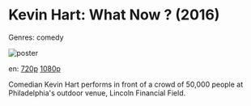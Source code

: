 # Kevin Hart: What Now ? (2016)

Genres: comedy

![poster](http://image.tmdb.org/t/p/w500/v5QIdxFbo6izF00R7rqUD7yfeYa.jpg)

en:
  [720p](magnet:?xt=urn:btih:F0D8A6DC72A952E2861D86CD6ED79AF84D736701&tr=udp://glotorrents.pw:6969/announce&tr=udp://tracker.opentrackr.org:1337/announce&tr=udp://torrent.gresille.org:80/announce&tr=udp://tracker.openbittorrent.com:80&tr=udp://tracker.coppersurfer.tk:6969&tr=udp://tracker.leechers-paradise.org:6969&tr=udp://p4p.arenabg.ch:1337&tr=udp://tracker.internetwarriors.net:1337)
  [1080p](magnet:?xt=urn:btih:998A38A621DECC928CDCDAA08A4203D55AF6745C&tr=udp://glotorrents.pw:6969/announce&tr=udp://tracker.opentrackr.org:1337/announce&tr=udp://torrent.gresille.org:80/announce&tr=udp://tracker.openbittorrent.com:80&tr=udp://tracker.coppersurfer.tk:6969&tr=udp://tracker.leechers-paradise.org:6969&tr=udp://p4p.arenabg.ch:1337&tr=udp://tracker.internetwarriors.net:1337)
  


Comedian Kevin Hart performs in front of a crowd of 50,000 people at Philadelphia's outdoor venue, Lincoln Financial Field.